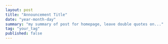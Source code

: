 ```yaml
---
layout: post
title: "Announcement Title"
date: "year-month-day"
summary: "my summary of post for homepage, leave double quotes on..."
tag: "your_tag"
published: false
---
```


<!---  add your title for Announcements (maybe "New Location for Lecture!") and set the published to 'true' when you want students to see it or if you want to see it in your local server, all dates are numeral, so the only valid date is something like 2021-03-11 for March 11, 2021, keep the double quotes. other than that, the file is .md, so use markdown syntax and latex to write, no html, but you can if you want. Add your tag from the 'tag/' folder just make sure that the word matches exactly with the file's name in the 'tag/' folder. --->
